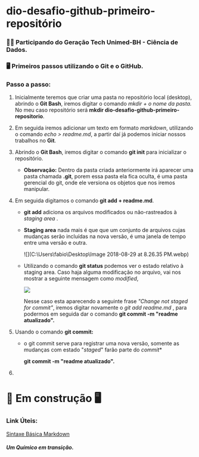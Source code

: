 # dio-desafio-github-primeiro-repositório

### :man_technologist: Participando do Geração Tech Unimed-BH - Ciência de Dados.

### :desktop_computer:  Primeiros passos utilizando o Git e o GitHub. 



### Passo a passo:

1. Inicialmente teremos que criar uma pasta no repositório local (desktop),  abrindo o **Git Bash**, iremos digitar o comando *mkdir + o nome da pasta.* No meu caso repositório será **mkdir dio-desafio-github-primeiro-repositorio**.

   

2. Em seguida iremos adicionar um texto em formato *markdown*, utilizando o comando *echo > readme.md*,  a partir daí já podemos iniciar nossos trabalhos no **Git**.

   

3. Abrindo o **Git Bash**, iremos digitar o comando **git init** para inicializar o repositório. 

   * **Observação:** Dentro da pasta criada anteriormente irá aparecer uma pasta chamada **.git**, porem essa pasta ela fica oculta, é uma pasta gerencial do git, onde ele  versiona os objetos que nos iremos manipular.

     

4. Em seguida digitamos o comando **git add + readme.md**.

   - **git add** adiciona os arquivos modificados ou não-rastreados à *staging area* . 

   - **Staging area** nada mais é que que um conjunto de arquivos cujas mudanças serão incluídas na nova versão, é uma janela de tempo entre uma versão e outra.

     ![](C:\Users\fabio\Desktop\Image 2018-08-29 at 8.26.35 PM.webp)

     

   * Utilizando o comando **git status** podemos ver o estado relativo à staging area. Caso haja alguma modificação no arquivo, vai nos mostrar a seguinte mensagem como *modified*, 

     ![](C:\Users\fabio\Desktop\GitStatus.jpg)

     Nesse caso esta aparecendo a seguinte frase *"Change not staged for commit"*,  iremos digitar novamente o *git add readme.md* , para podermos em seguida dar o comando **git commit -m "readme atualizado".**

   

   

5. Usando o comando **git commit:**

   * o git commit serve para registrar uma nova versão, somente as mudanças com estado "*staged*" farão parte do *commit**

     **git commit -m "readme atualizado".**

     

6. 

   

   

    





# :construction_worker: Em construção :desktop_computer:



### Link Úteis:
[Sintaxe Básica Markdown](https://www.markdownguide.org/basic-syntax/)











##### Um Químico em transição.
